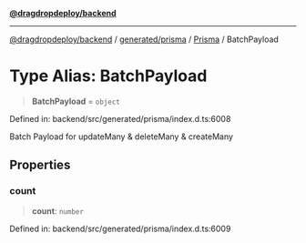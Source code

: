 [**@dragdropdeploy/backend**](../../../../../README.md)

***

[@dragdropdeploy/backend](../../../../../README.md) / [generated/prisma](../../../README.md) / [Prisma](../README.md) / BatchPayload

# Type Alias: BatchPayload

> **BatchPayload** = `object`

Defined in: backend/src/generated/prisma/index.d.ts:6008

Batch Payload for updateMany & deleteMany & createMany

## Properties

### count

> **count**: `number`

Defined in: backend/src/generated/prisma/index.d.ts:6009
